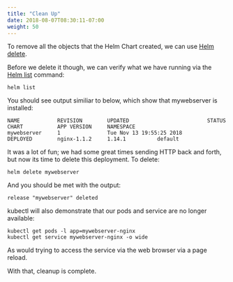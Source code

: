 ```yaml
---
title: "Clean Up"
date: 2018-08-07T08:30:11-07:00
weight: 50
---
```


To remove all the objects that the Helm Chart created, we can use [Helm delete](https://docs.helm.sh/helm/#helm-delete).

Before we delete it though, we can verify what we have running via the [Helm list](https://docs.helm.sh/helm/#helm-list) command:

```
helm list
```

You should see output similiar to below, which show that mywebserver is installed:

```
NAME            REVISION        UPDATED                         STATUS          CHART           APP VERSION     NAMESPACE
mywebserver     1               Tue Nov 13 19:55:25 2018        DEPLOYED        nginx-1.1.2     1.14.1          default
```

It was a lot of fun; we had some great times sending HTTP back and forth, but now its time to delete this deployment.  To delete:

```
helm delete mywebserver
```

And you should be met with the output:

```
release "mywebserver" deleted
```

kubectl will also demonstrate that our pods and service are no longer available:

```
kubectl get pods -l app=mywebserver-nginx
kubectl get service mywebserver-nginx -o wide
```

As would trying to access the service via the web browser via a page reload.

With that, cleanup is complete.
